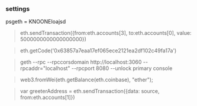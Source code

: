 ### settings 
psgeth = KNOONEIoajsd

> eth.sendTransaction({from:eth.accounts[3], to:eth.accounts[0], value: 5000000000000000000})

>  eth.getCode('0x63857a7eaa17ef065ece2121ea2df102c49fa17a')

> geth --rpc --rpccorsdomain http://localhost:3060 --rpcaddr="localhost" --rpcport 8080 --unlock primary console

> web3.fromWei(eth.getBalance(eth.coinbase), "ether");


> var greeterAddress = eth.sendTransaction({data: source, from:eth.accounts[1]})
